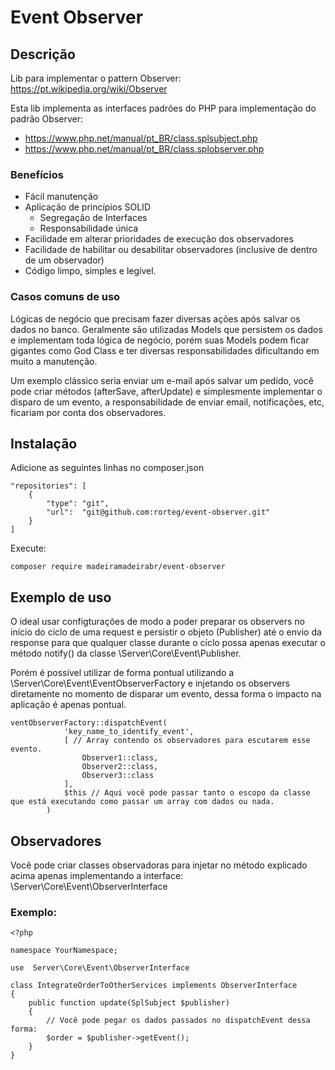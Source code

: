 # Event Observer

## Descrição
Lib para implementar o pattern Observer: https://pt.wikipedia.org/wiki/Observer

Esta lib implementa as interfaces padrões do PHP para implementação do padrão Observer:

 - https://www.php.net/manual/pt_BR/class.splsubject.php
 - https://www.php.net/manual/pt_BR/class.splobserver.php

### Benefícios

 - Fácil manutenção
 - Aplicação de princípios SOLID
   - Segregação de Interfaces
   - Responsabilidade única
 - Facilidade em alterar prioridades de execução dos observadores
 - Facilidade de habilitar ou desabilitar observadores (inclusive de dentro de um observador)
 - Código limpo, simples e legível.

### Casos comuns de uso
Lógicas de negócio que precisam fazer diversas ações após salvar os dados no banco. Geralmente são utilizadas Models que persistem os dados e implementam toda lógica de negócio, porém suas Models podem ficar gigantes como God Class e ter diversas responsabilidades dificultando em muito a manutenção. 

Um exemplo clássico seria enviar um e-mail após salvar um pedido, você pode criar métodos (afterSave, afterUpdate) e simplesmente implementar o disparo de um evento, a responsabilidade de enviar email, notificações, etc, ficariam por conta dos observadores.

## Instalação

Adicione as seguintes linhas no composer.json

    "repositories": [
        {
            "type": "git",
            "url":  "git@github.com:rorteg/event-observer.git"
        }
    ]
    
Execute:
```
composer require madeiramadeirabr/event-observer
```

## Exemplo de uso

O ideal usar configturações de modo a poder preparar os observers no início do cíclo de uma request e persistir o objeto (Publisher) até o envio da response para que qualquer classe durante o cíclo possa apenas executar o método notify() da classe \Server\Core\Event\Publisher.

Porém é possível utilizar de forma pontual utilizando a \Server\Core\Event\EventObserverFactory e injetando os observers diretamente no momento de disparar um evento, dessa forma o impacto na aplicação é apenas pontual.

```
ventObserverFactory::dispatchEvent(
            'key_name_to_identify_event',
            [ // Array contendo os observadores para escutarem esse evento.
                Observer1::class, 
                Observer2::class,
                Observer3::class
            ],
            $this // Aqui você pode passar tanto o escopo da classe que está executando como passar um array com dados ou nada.
        )
```

## Observadores

Você pode criar classes observadoras para injetar no método explicado acima apenas implementando a interface: \Server\Core\Event\ObserverInterface

### Exemplo:
```
<?php 

namespace YourNamespace;

use  Server\Core\Event\ObserverInterface

class IntegrateOrderToOtherServices implements ObserverInterface
{
    public function update(SplSubject $publisher)
    {
        // Você pode pegar os dados passados no dispatchEvent dessa forma:
        $order = $publisher->getEvent();
    }
}

```
